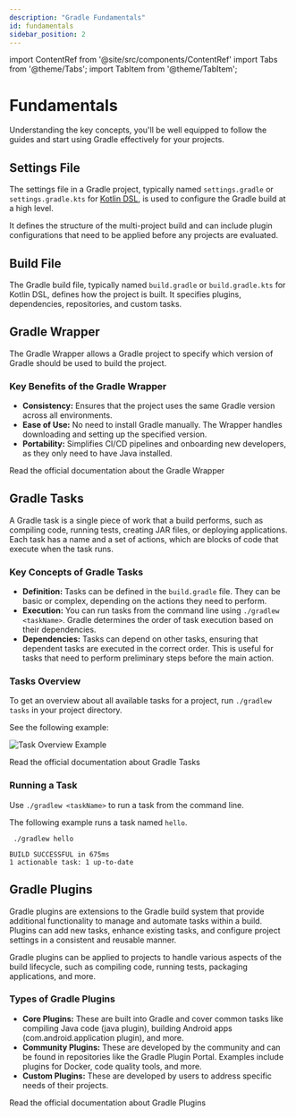 ```yaml
---
description: "Gradle Fundamentals"
id: fundamentals
sidebar_position: 2
---
```


import ContentRef from '@site/src/components/ContentRef'
import Tabs from '@theme/Tabs';
import TabItem from '@theme/TabItem';

# Fundamentals

Understanding the key concepts, you'll be well equipped to follow the guides and start using Gradle effectively for your projects.

## Settings File

The settings file in a Gradle project, typically named `settings.gradle` or `settings.gradle.kts` for [Kotlin DSL](https://docs.gradle.org/current/userguide/kotlin_dsl.html "Link to the Kotlin DSL docs"),
is used to configure the Gradle build at a high level.

It defines the structure of the multi-project build and can include plugin configurations that need to be applied before any projects are evaluated.

## Build File

The Gradle build file, typically named `build.gradle` or `build.gradle.kts` for Kotlin DSL, defines how the project is built.
It specifies plugins, dependencies, repositories, and custom tasks.

## Gradle Wrapper

The Gradle Wrapper allows a Gradle project to specify which version of Gradle should be used to build the project.

<h3>Key Benefits of the Gradle Wrapper</h3>

- **Consistency:** Ensures that the project uses the same Gradle version across all environments.
- **Ease of Use:** No need to install Gradle manually. The Wrapper handles downloading and setting up the specified version.
- **Portability:** Simplifies CI/CD pipelines and onboarding new developers, as they only need to have Java installed.

<ContentRef url="https://docs.gradle.org/current/userguide/gradle_wrapper.html">Read the official documentation about the Gradle Wrapper</ContentRef>

## Gradle Tasks

<!-- vale off -->

A Gradle task is a single piece of work that a build performs, such as compiling code, running tests, creating JAR files, or deploying applications.
Each task has a name and a set of actions, which are blocks of code that execute when the task runs.

<!-- vale on -->

<h3>Key Concepts of Gradle Tasks</h3>

- **Definition:** Tasks can be defined in the `build.gradle` file. They can be basic or complex, depending on the actions they need to perform.
- **Execution:** You can run tasks from the command line using `./gradlew <taskName>`. Gradle determines the order of task execution based on their dependencies.
- **Dependencies:** Tasks can depend on other tasks, ensuring that dependent tasks are executed in the correct order. This is useful for tasks that need to perform preliminary steps before the main action.

### Tasks Overview

To get an overview about all available tasks for a project, run `./gradlew tasks` in your project directory.

See the following example:

![Task Overview Example](/img/gradle-tasks-example.png)

<ContentRef url="https://docs.gradle.org/current/userguide/tutorial_using_tasks.html">Read the official documentation about Gradle Tasks</ContentRef>

### Running a Task

Use `./gradlew <taskName>` to run a task from the command line.

The following example runs a task named `hello`.

<Tabs>
<TabItem value="Command">

```shell title="CLI"
 ./gradlew hello
 ```

</TabItem>

<TabItem value="Output">

```shell
BUILD SUCCESSFUL in 675ms
1 actionable task: 1 up-to-date
```

</TabItem>
</Tabs>

## Gradle Plugins

Gradle plugins are extensions to the Gradle build system that provide additional functionality to manage and automate tasks within a build.
Plugins can add new tasks, enhance existing tasks, and configure project settings in a consistent and reusable manner.

Gradle plugins can be applied to projects to handle various aspects of the build lifecycle, such as compiling code, running tests, packaging applications, and more.

<h3>Types of Gradle Plugins</h3>

- **Core Plugins:** These are built into Gradle and cover common tasks like compiling Java code (java plugin), building Android apps (com.android.application plugin), and more.
- **Community Plugins:** These are developed by the community and can be found in repositories like the Gradle Plugin Portal. Examples include plugins for Docker, code quality tools, and more.
- **Custom Plugins:** These are developed by users to address specific needs of their projects.

<ContentRef url="https://docs.gradle.org/current/userguide/custom_plugins.html">Read the official documentation about Gradle Plugins</ContentRef>
